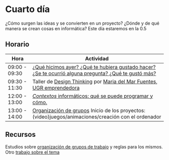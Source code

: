 # Cuarto día

¿Cómo surgen las ideas y se convierten en un proyecto? ¿Dónde y de qué manera se crean cosas en informática? Este día estaremos en la 0.5

## Horario

| Hora          | Actividad                                                                |
| ------------- | -------------------------------------------------------------------------|
| 09:00 - 09:30 | [¿Qué hicimos ayer? ¿Qué te hubiera gustado hacer? ¿Se te ocurrió alguna pregunta? ¿Qué te gustó más?](../fichas/dia-2/repaso.md) | 
| 09:30 - 11:30 | Taller de [Design Thinking](http://designthinking.es/inicio/index.php) por [Maria del Mar Fuentes, UGR emprendedora](https://ugremprendedora.ugr.es/) |
| 12:00 - 13:00 | [*Contextos* informáticos: qué se puede programar y cómo.](../fichas/dia-4/contextos.md) |
| 13:00 - 14:00 | [Organización de grupos](../fichas/dia-4/grupos.md) Inicio de los proyectos: (video)juegos/animaciones/creación con el ordenador | 

## Recursos

Estudios sobre [organización de grupos de trabajo](http://www.shepherd.edu/ctl/firstyearexperience/FYEX-101_guidelines-student_group-work.doc) y reglas para los mismos. Otro [trabajo sobre el tema](https://www.bie.org/object/document/turning_student_groups_into_effective_teams) 



